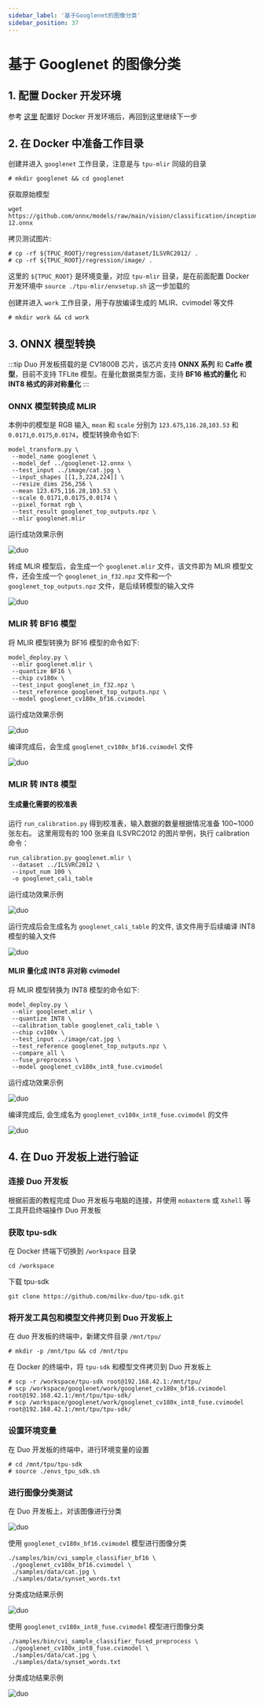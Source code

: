 ```yaml
---
sidebar_label: '基于Googlenet的图像分类'
sidebar_position: 37
---
```


# 基于 Googlenet 的图像分类

## 1. 配置 Docker 开发环境

参考 [这里](https://milkv.io/zh/docs/duo/application-development/tpu/tpu-docker) 配置好 Docker 开发环境后，再回到这里继续下一步

## 2. 在 Docker 中准备工作目录

创建并进入 `googlenet` 工作目录，注意是与 `tpu-mlir` 同级的目录
```
# mkdir googlenet && cd googlenet
```

获取原始模型
```
wget https://github.com/onnx/models/raw/main/vision/classification/inception_and_googlenet/googlenet/model/googlenet-12.onnx
```

拷贝测试图片:
```
# cp -rf ${TPUC_ROOT}/regression/dataset/ILSVRC2012/ .
# cp -rf ${TPUC_ROOT}/regression/image/ .
```
这里的 `${TPUC_ROOT}` 是环境变量，对应 `tpu-mlir` 目录，是在前面配置 Docker 开发环境中 `source ./tpu-mlir/envsetup.sh` 这一步加载的

创建并进入 `work` 工作目录，用于存放编译生成的 MLIR、cvimodel 等文件
```
# mkdir work && cd work
```

## 3. ONNX 模型转换

:::tip
Duo 开发板搭载的是 CV1800B 芯片，该芯片支持 **ONNX 系列** 和 **Caffe 模型**，目前不支持 TFLite 模型。在量化数据类型方面，支持 **BF16 格式的量化** 和 **INT8 格式的非对称量化**
:::

### ONNX 模型转换成 MLIR

本例中的模型是 RGB 输入, `mean` 和 `scale` 分别为 `123.675`,`116.28`,`103.53` 和 `0.0171`,`0.0175`,`0.0174`，模型转换命令如下:
```
model_transform.py \
 --model_name googlenet \
 --model_def ../googlenet-12.onnx \
 --test_input ../image/cat.jpg \
 --input_shapes [[1,3,224,224]] \
 --resize_dims 256,256 \
 --mean 123.675,116.28,103.53 \
 --scale 0.0171,0.0175,0.0174 \
 --pixel_format rgb \
 --test_result googlenet_top_outputs.npz \
 --mlir googlenet.mlir
```

运行成功效果示例

![duo](/docs/duo/tpu/duo-tpu-googlenet_05.png)

转成 MLIR 模型后，会生成一个 `googlenet.mlir` 文件，该文件即为 MLIR 模型文件，还会生成一个 `googlenet_in_f32.npz` 文件和一个 `googlenet_top_outputs.npz` 文件，是后续转模型的输入文件

![duo](/docs/duo/tpu/duo-tpu-googlenet_06.png)

### MLIR 转 BF16 模型

将 MLIR 模型转换为 BF16 模型的命令如下:
```
model_deploy.py \
 --mlir googlenet.mlir \
 --quantize BF16 \
 --chip cv180x \
 --test_input googlenet_in_f32.npz \
 --test_reference googlenet_top_outputs.npz \
 --model googlenet_cv180x_bf16.cvimodel
```

运行成功效果示例

![duo](/docs/duo/tpu/duo-tpu-googlenet_07.png)

编译完成后，会生成 `googlenet_cv180x_bf16.cvimodel` 文件

![duo](/docs/duo/tpu/duo-tpu-googlenet_08.png)

### MLIR 转 INT8 模型

#### 生成量化需要的校准表

运行 `run_calibration.py` 得到校准表，输入数据的数量根据情况准备 100~1000 张左右。 这里用现有的 100 张来自 ILSVRC2012 的图片举例，执行 calibration 命令：
```
run_calibration.py googlenet.mlir \
 --dataset ../ILSVRC2012 \
 --input_num 100 \
 -o googlenet_cali_table
```

运行成功效果示例

![duo](/docs/duo/tpu/duo-tpu-googlenet_09.png)

运行完成后会生成名为 `googlenet_cali_table` 的文件, 该文件用于后续编译 INT8 模型的输入文件

![duo](/docs/duo/tpu/duo-tpu-googlenet_10.png)

#### MLIR 量化成 INT8 非对称 cvimodel

将 MLIR 模型转换为 INT8 模型的命令如下:
```
model_deploy.py \
 --mlir googlenet.mlir \
 --quantize INT8 \
 --calibration_table googlenet_cali_table \
 --chip cv180x \
 --test_input ../image/cat.jpg \
 --test_reference googlenet_top_outputs.npz \
 --compare_all \
 --fuse_preprocess \
 --model googlenet_cv180x_int8_fuse.cvimodel
```

运行成功效果示例

![duo](/docs/duo/tpu/duo-tpu-googlenet_11.png)

编译完成后, 会生成名为 `googlenet_cv180x_int8_fuse.cvimodel` 的文件

![duo](/docs/duo/tpu/duo-tpu-googlenet_12.png)

## 4. 在 Duo 开发板上进行验证

### 连接 Duo 开发板

根据前面的教程完成 Duo 开发板与电脑的连接，并使用 `mobaxterm` 或 `Xshell` 等工具开启终端操作 Duo 开发板

### 获取 tpu-sdk

在 Docker 终端下切换到 `/workspace` 目录
```
cd /workspace
```

下载 tpu-sdk
```
git clone https://github.com/milkv-duo/tpu-sdk.git
```

### 将开发工具包和模型文件拷贝到 Duo 开发板上

在 duo 开发板的终端中，新建文件目录 `/mnt/tpu/`
```
# mkdir -p /mnt/tpu && cd /mnt/tpu
```

在 Docker 的终端中，将 `tpu-sdk` 和模型文件拷贝到 Duo 开发板上
```
# scp -r /workspace/tpu-sdk root@192.168.42.1:/mnt/tpu/
# scp /workspace/googlenet/work/googlenet_cv180x_bf16.cvimodel root@192.168.42.1:/mnt/tpu/tpu-sdk/
# scp /workspace/googlenet/work/googlenet_cv180x_int8_fuse.cvimodel root@192.168.42.1:/mnt/tpu/tpu-sdk/
```

### 设置环境变量

在 Duo 开发板的终端中，进行环境变量的设置
```
# cd /mnt/tpu/tpu-sdk
# source ./envs_tpu_sdk.sh
```

### 进行图像分类测试

在 Duo 开发板上，对该图像进行分类

![duo](/docs/duo/tpu/duo-tpu-cat.jpg)

使用 `googlenet_cv180x_bf16.cvimodel` 模型进行图像分类
```
./samples/bin/cvi_sample_classifier_bf16 \
 ./googlenet_cv180x_bf16.cvimodel \
 ./samples/data/cat.jpg \
 ./samples/data/synset_words.txt
```

分类成功结果示例

![duo](/docs/duo/tpu/duo-tpu-googlenet_13.png)

使用 `googlenet_cv180x_int8_fuse.cvimodel` 模型进行图像分类
```
./samples/bin/cvi_sample_classifier_fused_preprocess \
 ./googlenet_cv180x_int8_fuse.cvimodel \
 ./samples/data/cat.jpg \
 ./samples/data/synset_words.txt
```

分类成功结果示例

![duo](/docs/duo/tpu/duo-tpu-googlenet_14.png)
